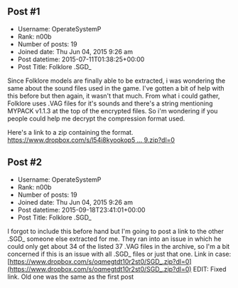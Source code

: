 ## Post #1
- Username: OperateSystemP
- Rank: n00b
- Number of posts: 19
- Joined date: Thu Jun 04, 2015 9:26 am
- Post datetime: 2015-07-11T01:38:25+00:00
- Post Title: Folklore .SGD_

Since Folklore models are finally able to be extracted, i was wondering the same about the sound files used in the game. I've gotten a bit of help with this before but then again, it wasn't that much. From what i could gather, Folklore uses .VAG files for it's sounds and there's a string mentioning MYPACK v1.1.3 at the top of the encrypted files. So i'm wondering if you people could help me decrypt the compression format used.

Here's a link to a zip containing the format.
[https://www.dropbox.com/s/l54i8kyookop5 ... 9.zip?dl=0](https://www.dropbox.com/s/l54i8kyookop570/chr879.zip?dl=0)
## Post #2
- Username: OperateSystemP
- Rank: n00b
- Number of posts: 19
- Joined date: Thu Jun 04, 2015 9:26 am
- Post datetime: 2015-09-18T23:41:01+00:00
- Post Title: Folklore .SGD_

I forgot to include this before hand but I'm going to post a link to the other .SGD_ someone else extracted for me. They ran into an issue in which he could only get about 34 of the listed 37 .VAG files in the archive, so I'm a bit concerned if this is an issue with all .SGD_ files or just that one.
Link in case: [https://www.dropbox.com/s/oqmegtdt10r2st0/SGD_.zip?dl=0](https://www.dropbox.com/s/oqmegtdt10r2st0/SGD_.zip?dl=0)
EDIT: Fixed link. Old one was the same as the first post
